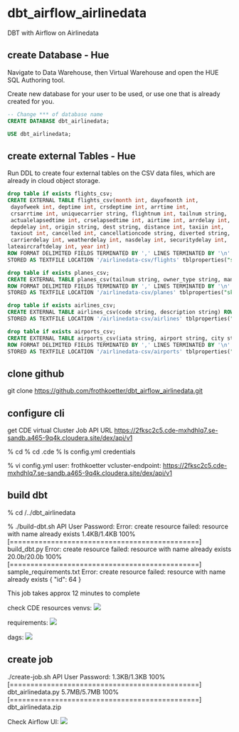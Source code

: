 # dbt_airflow_airlinedata
DBT with Airflow on Airlinedata

## create Database - Hue

Navigate to Data Warehouse, then Virtual Warehouse and open the HUE SQL Authoring tool.

Create new database for your user to be used, or use one that is already created for you.

```sql
-- Change *** of database name
CREATE DATABASE dbt_airlinedata;

USE dbt_airlinedata;
```

## create external Tables - Hue

Run DDL to create four external tables on the CSV data files, which are already in cloud object storage.

```sql
drop table if exists flights_csv;
CREATE EXTERNAL TABLE flights_csv(month int, dayofmonth int,
 dayofweek int, deptime int, crsdeptime int, arrtime int,
 crsarrtime int, uniquecarrier string, flightnum int, tailnum string,
 actualelapsedtime int, crselapsedtime int, airtime int, arrdelay int,
 depdelay int, origin string, dest string, distance int, taxiin int,
 taxiout int, cancelled int, cancellationcode string, diverted string,
 carrierdelay int, weatherdelay int, nasdelay int, securitydelay int,
lateaircraftdelay int, year int)
ROW FORMAT DELIMITED FIELDS TERMINATED BY ',' LINES TERMINATED BY '\n'
STORED AS TEXTFILE LOCATION '/airlinedata-csv/flights' tblproperties("skip.header.line.count"="1");

drop table if exists planes_csv;
CREATE EXTERNAL TABLE planes_csv(tailnum string, owner_type string, manufacturer string, issue_date string, model string, status string, aircraft_type string, engine_type string, year int)
ROW FORMAT DELIMITED FIELDS TERMINATED BY ',' LINES TERMINATED BY '\n'
STORED AS TEXTFILE LOCATION '/airlinedata-csv/planes' tblproperties("skip.header.line.count"="1");

drop table if exists airlines_csv;
CREATE EXTERNAL TABLE airlines_csv(code string, description string) ROW FORMAT DELIMITED FIELDS TERMINATED BY ',' LINES TERMINATED BY '\n'
STORED AS TEXTFILE LOCATION '/airlinedata-csv/airlines' tblproperties("skip.header.line.count"="1");

drop table if exists airports_csv;
CREATE EXTERNAL TABLE airports_csv(iata string, airport string, city string, state string, country string, lat DOUBLE, lon DOUBLE)
ROW FORMAT DELIMITED FIELDS TERMINATED BY ',' LINES TERMINATED BY '\n'
STORED AS TEXTFILE LOCATION '/airlinedata-csv/airports' tblproperties("skip.header.line.count"="1");

```

## clone github

git clone https://github.com/frothkoetter/dbt_airflow_airlinedata.git


## configure cli

get CDE virtual Cluster Job API URL
https://2fksc2c5.cde-mxhdhlq7.se-sandb.a465-9q4k.cloudera.site/dex/api/v1


% cd
% cd .cde
% ls
config.yml	credentials

% vi config.yml
user: frothkoetter
vcluster-endpoint: https://2fksc2c5.cde-mxhdhlq7.se-sandb.a465-9q4k.cloudera.site/dex/api/v1


## build dbt

% cd /../dbt_airlinedata

% ./build-dbt.sh
API User Password:
Error: create resource failed: resource with name already exists
    1.4KB/1.4KB 100% [==============================================] build_dbt.py
Error: create resource failed: resource with name already exists
    20.0b/20.0b 100% [==============================================] sample_requirements.txt
Error: create resource failed: resource with name already exists
{
 "id": 64
}

This job takes approx 12 minutes to complete

check CDE resources
venvs:
![](imgages/resources_venvs.png)

requirements:
![](imgages/resources_requirements.png)


dags:
![](imgages/resources_dags_01.png)

## create job

./create-job.sh
API User Password:
     1.3KB/1.3KB 100% [==============================================] dbt_airlinedata.py
     5.7MB/5.7MB 100% [==============================================] dbt_airlinedata.zip

Check Airflow UI:
![](imgages/airflow_task_03.png)
